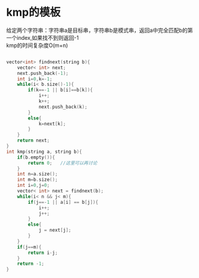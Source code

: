 <!--
 * @Author: haha_giraffe
 * @Date: 2019-11-07 21:00:51
 * @Description: 
 -->
# kmp的模板
给定两个字符串：字符串a是目标串，字符串b是模式串，返回a中完全匹配b的第一个index,如果找不到则返回-1    
kmp的时间复杂度O(m+n)
```cpp

vector<int> findnext(string b){
    vector< int> next;
    next.push_back(-1);
    int i=0,k=-1;
    while(i< b.size()-1){
        if(k==-1 || b[i]==b[k]){
            i++;
            k++;
            next.push_back(k);
        }
        else{
            k=next[k];
        }
    }
    return next;
}
int kmp(string a, string b){
    if(b.empty()){
        return 0;   //这里可以再讨论
    }
    int n=a.size();
    int m=b.size();
    int i=0,j=0;
    vector< int> next = findnext(b);
    while(i< n && j< m){
        if(j==-1 || a[i] == b[j]){
            i++;
            j++;
        }
        else{
            j = next[j];
        }
    }
    if(j==m){
        return i-j;
    }
    return -1;
}

```
